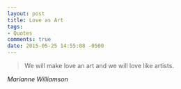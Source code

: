 ```yaml
---
layout: post
title: Love as Art
tags:
- Quotes 
comments: true
date: 2015-05-25 14:55:08 -0500
---
```


<blockquote class="big">We will make love an art and we will love like artists.</blockquote>

<cite class="big">Marianne Williamson</cite>


